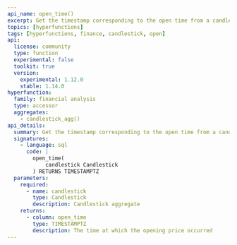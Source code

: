 ```yaml
---
api_name: open_time()
excerpt: Get the timestamp corresponding to the open time from a candlestick aggregate
topics: [hyperfunctions]
tags: [hyperfunctions, finance, candlestick, open]
api:
  license: community
  type: function
  experimental: false
  toolkit: true
  version:
    experimental: 1.12.0
    stable: 1.14.0
hyperfunction:
  family: financial analysis
  type: accessor
  aggregates:
    - candlestick_agg()
api_details:
  summary: Get the timestamp corresponding to the open time from a candlestick aggregate.
  signatures:
    - language: sql
      code: |
        open_time(
            candlestick Candlestick
        ) RETURNS TIMESTAMPTZ
  parameters:
    required:
      - name: candlestick
        type: Candlestick
        description: Candlestick aggregate
    returns:
      - column: open_time
        type: TIMESTAMPTZ
        description: The time at which the opening price occurred
---
```


